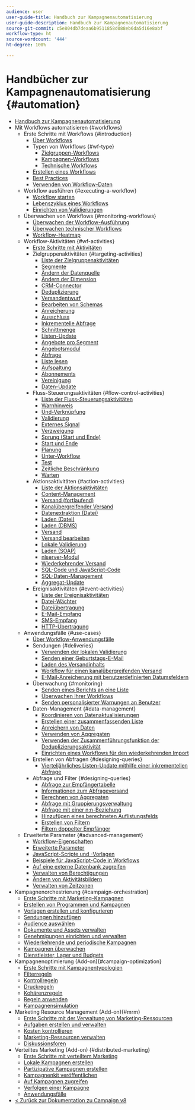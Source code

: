 ```yaml
---
audience: user
user-guide-title: Handbuch zur Kampagnenautomatisierung
user-guide-description: Handbuch zur Kampagnenautomatisierung
source-git-commit: c5e804db7deaa6b9511858d088eb6da5d16e8abf
workflow-type: ht
source-wordcount: '444'
ht-degree: 100%

---
```



# Handbücher zur Kampagnenautomatisierung {#automation}

+ [Handbuch zur Kampagnenautomatisierung](home.md)
+ Mit Workflows automatisieren {#workflows}
   + Erste Schritte mit Workflows {#introduction}
      + [Über Workflows](workflow/about-workflows.md)
      + Typen von Workflows {#wf-type}
         + [Zielgruppen-Workflows](workflow/targeting-workflows.md)
         + [Kampagnen-Workflows](workflow/campaign-workflows.md)
         + [Technische Workflows](workflow/technical-workflows.md)
      + [Erstellen eines Workflows](workflow/build-a-workflow.md)
      + [Best Practices](workflow/workflow-best-practices.md)
      + [Verwenden von Workflow-Daten](workflow/use-workflow-data.md)
   + Workflow ausführen {#executing-a-workflow}
      + [Workflow starten](workflow/start-a-workflow.md)
      + [Lebenszyklus eines Workflows](workflow/workflow-life-cycle.md)
      + [Einrichten von Validierungen](workflow/define-approvals.md)
   + Überwachen von Workflows {#monitoring-workflows}
      + [Überwachen der Workflow-Ausführung](workflow/monitor-workflow-execution.md)
      + [Überwachen technischer Workflows](workflow/monitor-technical-workflows.md)
      + [Workflow-Heatmap](workflow/heatmap.md)
   + Workflow-Aktivitäten {#wf-activities}
      + [Erste Schritte mit Aktivitäten](workflow/activities.md)
      + Zielgruppenaktivitäten {#targeting-activities}
         + [Liste der Zielgruppenaktivitäten](workflow/targeting-activities.md)
         + [Segmente](workflow/cells.md)
         + [Ändern der Datenquelle](workflow/change-data-source.md)
         + [Ändern der Dimension](workflow/change-dimension.md)
         + [CRM-Connector](workflow/crm-connector.md)
         + [Deduplizierung](workflow/deduplication.md)
         + [Versandentwurf](workflow/delivery-outline.md)
         + [Bearbeiten von Schemas](workflow/edit-schema.md)
         + [Anreicherung](workflow/enrichment.md)
         + [Ausschluss](workflow/exclusion.md)
         + [Inkrementelle Abfrage](workflow/incremental-query.md)
         + [Schnittmenge](workflow/intersection.md)
         + [Listen-Update](workflow/list-update.md)
         + [Angebote pro Segment](workflow/offers-by-cell.md)
         + [Angebotsmodul](workflow/offer-engine.md)
         + [Abfrage](workflow/query.md)
         + [Liste lesen](workflow/read-list.md)
         + [Aufspaltung](workflow/split.md)
         + [Abonnements](workflow/subscription-services.md)
         + [Vereinigung](workflow/union.md)
         + [Daten-Update](workflow/update-data.md)
      + Fluss-Steuerungsaktivitäten {#flow-control-activities}
         + [Liste der Fluss-Steuerungsaktivitäten](workflow/flow-control-activities.md)
         + [Warnhinweis](workflow/alert.md)
         + [Und-Verknüpfung](workflow/and-join.md)
         + [Validierung](workflow/approval.md)
         + [Externes Signal](workflow/external-signal.md)
         + [Verzweigung](workflow/fork.md)
         + [Sprung (Start und Ende)](workflow/jump-start-point-and-end-point.md)
         + [Start und Ende](workflow/start-and-end.md)
         + [Planung](workflow/scheduler.md)
         + [Unter-Workflow](workflow/sub-workflow.md)
         + [Test](workflow/test.md)
         + [Zeitliche Beschränkung](workflow/time-constraint.md)
         + [Warten](workflow/wait.md)
      + Aktionsaktivitäten {#action-activities}
         + [Liste der Aktionsaktivitäten](workflow/action-activities.md)
         + [Content-Management](workflow/content-management.md)
         + [Versand (fortlaufend)](workflow/continuous-delivery.md)
         + [Kanalübergreifender Versand](workflow/cross-channel-deliveries.md)
         + [Datenextraktion (Datei)](workflow/extraction-file.md)
         + [Laden (Datei)](workflow/data-loading-file.md)
         + [Laden (DBMS)](workflow/data-loading-rdbms.md)
         + [Versand](workflow/delivery.md)
         + [Versand bearbeiten](workflow/delivery-control.md)
         + [Lokale Validierung](workflow/local-approval.md)
         + [Laden (SOAP)](workflow/loading-soap.md)
         + [nlserver-Modul](workflow/nlserver-module.md)
         + [Wiederkehrender Versand](workflow/recurring-delivery.md)
         + [SQL-Code und JavaScript-Code](workflow/sql-code-and-javascript-code.md)
         + [SQL-Daten-Management](workflow/sql-data-management.md)
         + [Aggregat-Update](workflow/update-aggregate.md)
      + Ereignisaktivitäten {#event-activities}
         + [Liste der Ereignisaktivitäten](workflow/event-activities.md)
         + [Datei-Wächter](workflow/file-collector.md)
         + [Dateiübertragung](workflow/file-transfer.md)
         + [E-Mail-Empfang](workflow/inbound-emails.md)
         + [SMS-Empfang](workflow/inbound-sms.md)
         + [HTTP-Übertragung](workflow/web-download.md)
   + Anwendungsfälle {#use-cases}
      + [Über Workflow-Anwendungsfälle](workflow/workflow-use-cases.md)
      + Sendungen {#deliveries}
         + [Verwenden der lokalen Validierung](workflow/local-approval-activity.md)
         + [Senden einer Geburtstags-E-Mail](workflow/send-a-birthday-email.md)
         + [Laden des Versandinhalts](workflow/load-delivery-content.md)
         + [Workflow für einen kanalübergreifenden Versand](workflow/cross-channel-delivery-workflow.md)
         + [E-Mail-Anreicherung mit benutzerdefinierten Datumsfeldern](workflow/email-enrichment-with-custom-date-fields.md)
      + Überwachung {#monitoring}
         + [Senden eines Berichts an eine Liste](workflow/send-a-report-to-a-list.md)
         + [Überwachen Ihrer Workflows](workflow/workflow-supervision.md)
         + [Senden personalisierter Warnungen an Benutzer](workflow/send-alerts-to-operators.md)
      + Daten-Management {#data-management}
         + [Koordinieren von Datenaktualisierungen](workflow/coordinate-data-updates.md)
         + [Erstellen einer zusammenfassenden Liste](workflow/create-a-summary-list.md)
         + [Anreichern von Daten](workflow/enrich-data.md)
         + [Verwenden von Aggregaten](workflow/using-aggregates.md)
         + [Verwenden der Zusammenführungsfunktion der Deduplizierungsaktivität](workflow/deduplication-merge.md)
         + [Einrichten eines Workflows für den wiederkehrenden Import](workflow/recurring-import-workflow.md)
      + Erstellen von Abfragen {#designing-queries}
         + [Vierteljährliches Listen-Update mithilfe einer inkrementellen Abfrage](workflow/quarterly-list-update.md)
      + Abfrage und Filter {#designing-queries}
         + [Abfrage zur Empfängertabelle](workflow/querying-recipient-table.md)
         + [Informationen zum Abfrageversand](workflow/query-delivery-info.md)
         + [Berechnen von Aggregaten](workflow/compute-aggregates.md)
         + [Abfrage mit Gruppierungsverwaltung](workflow/query-grouping-management.md)
         + [Abfrage mit einer n:n-Beziehung](workflow/query-many-to-many-relationship.md)
         + [Hinzufügen eines berechneten Auflistungsfelds](workflow/adding-enumeration-type-calculated-field.md)
         + [Erstellen von Filtern](workflow/create-a-filter.md)
         + [Filtern doppelter Empfänger](workflow/filter-duplicated-recipients.md)
   + Erweiterte Parameter {#advanced-management}
      + [Workflow-Eigenschaften](workflow/workflow-properties.md)
      + [Erweiterte Parameter](workflow/advanced-parameters.md)
      + [JavaScript-Scripte und -Vorlagen](workflow/javascript-scripts-and-templates.md)
      + [Beispiele für JavaScript-Code in Workflows](workflow/javascript-in-workflows.md)
      + [Auf eine externe Datenbank zugreifen](workflow/accessing-an-external-database-fda.md)
      + [Verwalten von Berechtigungen](workflow/managing-rights.md)
      + [Ändern von Aktivitätsbildern](workflow/change-activity-images.md)
      + [Verwalten von Zeitzonen](workflow/managing-time-zones.md)
+ Kampagnenorchestrierung {#campaign-orchestration}
   + [Erste Schritte mit Marketing-Kampagnen](campaigns/set-up-campaigns.md)
   + [Erstellen von Programmen und Kampagnen](campaigns/marketing-campaign-create.md)
   + [Vorlagen erstellen und konfigurieren](campaigns/marketing-campaign-templates.md)
   + [Sendungen hinzufügen](campaigns/marketing-campaign-deliveries.md)
   + [Audience auswählen](campaigns/marketing-campaign-target.md)
   + [Dokumente und Assets verwalten](campaigns/marketing-campaign-assets.md)
   + [Genehmigungen einrichten und verwalten](campaigns/marketing-campaign-approval.md)
   + [Wiederkehrende und periodische Kampagnen](campaigns/recurring-periodic-campaigns.md)
   + [Kampagnen überwachen](campaigns/marketing-campaign-monitoring.md)
   + [Dienstleister, Lager und Budgets](campaigns/providers-stocks-and-budgets.md)
+ Kampagnenoptimierung (Add-on){#campaign-optimization}
   + [Erste Schritte mit Kampagnentypologien](campaign-opt/campaign-typologies.md)
   + [Filterregeln](campaign-opt/filtering-rules.md)
   + [Kontrollregeln](campaign-opt/control-rules.md)
   + [Druckregeln](campaign-opt/pressure-rules.md)
   + [Kohärenzregeln](campaign-opt/consistency-rules.md)
   + [Regeln anwenden](campaign-opt/apply-rules.md)
   + [Kampagnensimulation](campaign-opt/campaign-simulations.md)
+ Marketing Resource Management (Add-on){#mrm}
   + [Erste Schritte mit der Verwaltung von Marketing-Ressourcen](mrm/about-marketing-resource-management.md)
   + [Aufgaben erstellen und verwalten](mrm/creating-and-managing-tasks.md)
   + [Kosten kontrollieren](mrm/controlling-costs.md)
   + [Marketing-Ressourcen verwalten](mrm/managing-marketing-resources.md)
   + [Diskussionsforen](mrm/discussion-forums.md)
+ Verteiltes Marketing (Add-on) {#distributed-marketing}
   + [Erste Schritte mit verteiltem Marketing](distributed-marketing/about-distributed-marketing.md)
   + [Lokale Kampagnen erstellen](distributed-marketing/creating-a-local-campaign.md)
   + [Partizipative Kampagnen erstellen](distributed-marketing/creating-a-collaborative-campaign.md)
   + [Kampagnenkit veröffentlichen](distributed-marketing/publishing-the-campaign-package.md)
   + [Auf Kampagnen zugreifen](distributed-marketing/accessing-campaigns.md)
   + [Verfolgen einer Kampagne](distributed-marketing/tracking-a-campaign.md)
   + [Anwendungsfälle](distributed-marketing/examples.md)
+ [&lt; Zurück zur Dokumentation zu Campaign v8](https://experienceleague.adobe.com/de/docs/campaign/campaign-v8/campaign-home)
